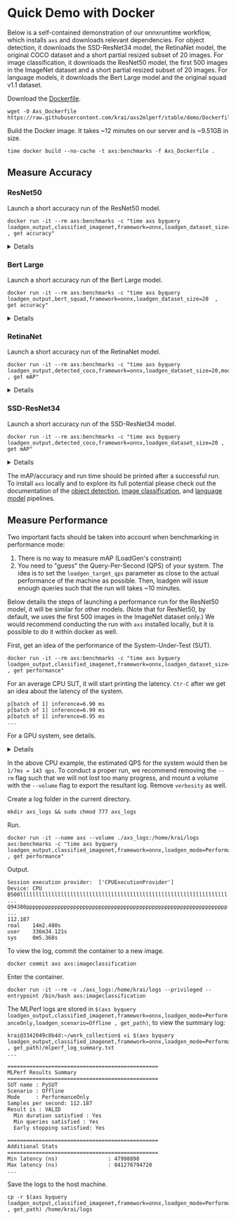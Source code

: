# Quick Demo with Docker

Below is a self-contained demonstration of our onnxruntime workflow, which installs `axs` and downloads relevant dependencies. For object detection, it downloads the SSD-ResNet34 model, the RetinaNet model, the original COCO dataset and a short partial resized subset of 20 images. For image classification, it downloads the ResNet50 model, the first 500 images in the ImageNet dataset and a short partial resized subset of 20 images. For language models, it downloads the Bert Large model and the original squad v1.1 dataset.

Download the [Dockerfile](Dockerfile).
```
wget -O Axs_Dockerfile https://raw.githubusercontent.com/krai/axs2mlperf/stable/demo/Dockerfile
```

Build the Docker image. It takes ~12 minutes on our server and is ~9.51GB in size.
```
time docker build --no-cache -t axs:benchmarks -f Axs_Dockerfile .
```

## Measure Accuracy

### ResNet50
Launch a short accuracy run of the ResNet50 model.
```
docker run -it --rm axs:benchmarks -c "time axs byquery loadgen_output,classified_imagenet,framework=onnx,loadgen_dataset_size=20  , get accuracy"
```
<details>
accuracy and run time
<pre>
85.0

real    0m1.099s
user    0m5.070s
sys     0m2.685s
</pre>
</details>

### Bert Large
Launch a short accuracy run of the Bert Large model.
```
docker run -it --rm axs:benchmarks -c "time axs byquery loadgen_output,bert_squad,framework=onnx,loadgen_dataset_size=20  , get accuracy"
```
<details>
accuracy and run time
<pre>
85.0

real    0m30.967s
user    3m2.495s
sys     0m5.295s
</pre>
</details>

### RetinaNet
Launch a short accuracy run of the RetinaNet model.
```
docker run -it --rm axs:benchmarks -c "time axs byquery loadgen_output,detected_coco,framework=onnx,loadgen_dataset_size=20,model_name=retinanet_coco , get mAP"
```
<details>
mAP value and run time
<pre>
34.671

real    0m20.131s
user    2m24.876s
sys     0m3.220s
</pre>
</details>

### SSD-ResNet34
Launch a short accuracy run of the SSD-ResNet34 model.
```
docker run -it --rm axs:benchmarks -c "time axs byquery loadgen_output,detected_coco,framework=onnx,loadgen_dataset_size=20 , get mAP"
```
<details>
mAP value and run time
<pre>
22.852

real    0m26.530s
user    3m14.439s
sys     0m2.866s
</pre>
</details>

The mAP/accuracy and run time should be printed after a successful run. To install `axs` locally and to explore its full potential please check out the documentation of the [object detection](../object_detection_onnx_loadgen_py/README.md), [image classification](../image_classification_onnx_loadgen_py/README.md), and [language model](../bert_squad_onnxruntime_loadgen_py/README.md) pipelines.


## Measure Performance

Two important facts should be taken into account when benchmarking in performance mode:
1. There is no way to measure mAP (LoadGen's constraint)
2. You need to "guess" the Query-Per-Second (QPS) of your system. The idea is to set the `loadgen_target_qps` parameter as close to the actual performance of the machine as possible. Then, loadgen will issue enough queries such that the run will takes ~10 minutes.

Below details the steps of launching a performance run for the ResNet50 model, it will be similar for other models. (Note that for ResNet50, by default, we uses the first 500 images in the ImageNet dataset only.) We would recommend conducting the run with `axs` installed locally, but it is possible to do it within docker as well.

First, get an idea of the performance of the System-Under-Test (SUT).
```
docker run -it --rm axs:benchmarks -c "time axs byquery loadgen_output,classified_imagenet,framework=onnx,loadgen_dataset_size=20,loadgen_mode=PerformanceOnly,loadgen_scenario=Offline,loadgen_target_qps=1 , get performance"
```

For an average CPU SUT, it will start printing the latency. `Ctr-C` after we get an idea about the latency of the system.
```
p[batch of 1] inference=6.90 ms
p[batch of 1] inference=6.99 ms
p[batch of 1] inference=6.95 ms
...
```

For a GPU system, see details.
<details>
For a GPU system, it will probably finish the run much quicker. Assuming the use of nvidia gpu, check the GPU is visible within the docker container:
<pre>
docker run -it --rm --privileged --gpus all axs:benchmarks -c "nvidia-smi"
</pre>

To run with GPU:
<pre>
docker run -it --rm --privileged --gpus all axs:benchmarks -c "time axs byquery loadgen_output,classified_imagenet,framework=onnx,loadgen_dataset_size=20,loadgen_mode=PerformanceOnly,loadgen_scenario=Offline,loadgen_target_qps=1,verbosity=1,execution_device=gpu,num_gpus=1 , get performance"
</pre>
</details>

In the above CPU example, the estimated QPS for the system would then be `1/7ms = 143 qps`. To conduct a proper run, we recommend removing the `--rm` flag such that we will not lost too many progress, and mount a volume with the `--volume` flag to export the resultant log. Remove `verbosity` as well.

Create a log folder in the current directory.
```
mkdir axs_logs && sudo chmod 777 axs_logs
```

Run.
```
docker run -it --name axs --volume ./axs_logs:/home/krai/logs axs:benchmarks -c "time axs byquery loadgen_output,classified_imagenet,framework=onnx,loadgen_mode=PerformanceOnly,loadgen_scenario=Offline,loadgen_dataset_size=500,loadgen_buffer_size=1024,verbosity=1,loadgen_target_qps=143 , get performance"
```

Output.
```
Session execution provider:  ['CPUExecutionProvider']
Device: CPU
B500llllllllllllllllllllllllllllllllllllllllllllllllllllllllllllllllll
...
Q94380pppppppppppppppppppppppppppppppppppppppppppppppppppppppppppppppp
...
112.187
real    14m2.480s
user    336m34.121s
sys     0m5.368s
```

To view the log, commit the container to a new image.
```
docker commit axs axs:imageclassification
```

Enter the container.
```
docker run -it --rm -v ./axs_logs:/home/krai/logs --privileged --entrypoint /bin/bash axs:imageclassification
```

The MLPerf logs are stored in `$(axs byquery loadgen_output,classified_imagenet,framework=onnx,loadgen_mode=PerformanceOnly,loadgen_scenario=Offline , get_path)`, to view the summary log:
```
krai@3342049c8b4d:~/work_collection$ vi $(axs byquery loadgen_output,classified_imagenet,framework=onnx,loadgen_mode=PerformanceOnly,loadgen_scenario=Offline , get_path)/mlperf_log_summary.txt
...

================================================
MLPerf Results Summary
================================================
SUT name : PySUT
Scenario : Offline
Mode     : PerformanceOnly
Samples per second: 112.187
Result is : VALID
  Min duration satisfied : Yes
  Min queries satisfied : Yes
  Early stopping satisfied: Yes

================================================
Additional Stats
================================================
Min latency (ns)                : 47998898
Max latency (ns)                : 841276794720
...
```

Save the logs to the host machine.
```
cp -r $(axs byquery loadgen_output,classified_imagenet,framework=onnx,loadgen_mode=PerformanceOnly,loadgen_scenario=Offline , get_path) /home/krai/logs
```
